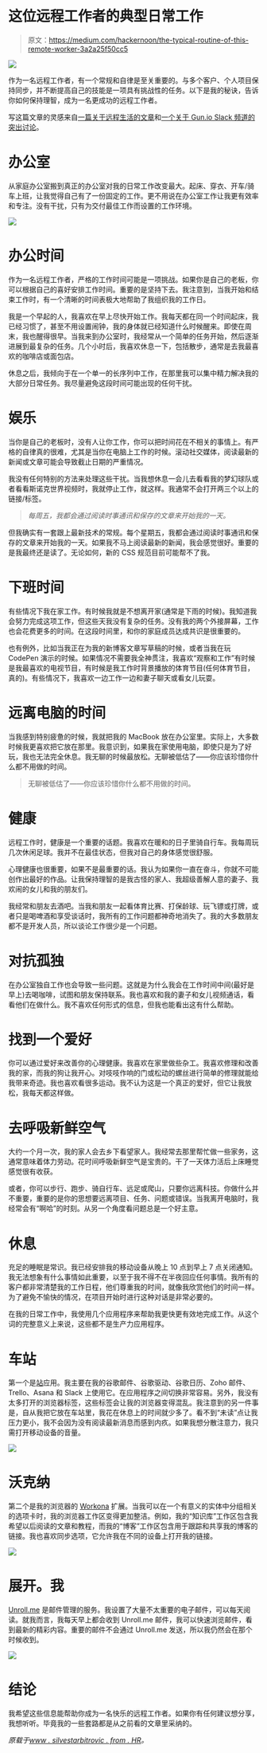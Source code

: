 # 这位远程工作者的典型日常工作

> 原文：<https://medium.com/hackernoon/the-typical-routine-of-this-remote-worker-3a2a25f50cc5>

![](img/5c3e83c626f6c3d7eb6bf26a71d5daf1.png)

作为一名远程工作者，有一个常规和自律是至关重要的。与多个客户、个人项目保持同步，并不断提高自己的技能是一项具有挑战性的任务。以下是我的秘诀，告诉你如何保持理智，成为一名更成功的远程工作者。

写这篇文章的灵感来自[一篇关于远程生活的文章](https://www.invisionapp.com/inside-design/remote-life-whats-it-all-about/)和[一个关于 Gun.io Slack 频道的突出讨论](https://guniopf.slack.com/archives/C23P2CXCP/p1549776041334200)。

# 办公室

从家庭办公室搬到真正的办公室对我的日常工作改变最大。起床、穿衣、开车/骑车上班，让我觉得自己有了一份固定的工作。更不用说在办公室工作让我更有效率和专注。没有干扰，只有为交付最佳工作而设置的工作环境。

![](img/4d59886f4339a12f63fd47b377eb4990.png)

# 办公时间

作为一名远程工作者，严格的工作时间可能是一项挑战。如果你是自己的老板，你可以根据自己的喜好安排工作时间。重要的是坚持下去。我注意到，当我开始和结束工作时，有一个清晰的时间表极大地帮助了我组织我的工作日。

我是一个早起的人，我喜欢在早上尽快开始工作。我每天都在同一个时间起床，我已经习惯了，甚至不用设置闹钟，我的身体就已经知道什么时候醒来。即使在周末，我也醒得很早。当我来到办公室时，我经常从一个简单的任务开始，然后逐渐进展到最复杂的任务。几个小时后，我喜欢休息一下，包括散步，通常是去我最喜欢的咖啡店或面包店。

休息之后，我倾向于在一个单一的长序列中工作，在那里我可以集中精力解决我的大部分日常任务。我尽量避免这段时间可能出现的任何干扰。

# 娱乐

当你是自己的老板时，没有人让你工作，你可以把时间花在不相关的事情上。有严格的自律真的很难，尤其是当你在电脑上工作的时候。滚动社交媒体，阅读最新的新闻或文章可能会导致截止日期的严重情况。

我没有任何特别的方法来处理这些干扰。当我想休息一会儿去看看我的梦幻球队或者看看斯诺克世界视频时，我就停止工作，就这样。我通常不会打开两三个以上的链接/标签。

> *每周五，我都会通过阅读时事通讯和保存的文章来开始我的一天。*

但我确实有一套跟上最新技术的常规。每个星期五，我都会通过阅读时事通讯和保存的文章来开始我的一天。如果我不马上阅读最新的新闻，我会感觉很好。重要的是我最终还是读了。无论如何，新的 CSS 规范目前可能帮不了我。

# 下班时间

有些情况下我在家工作。有时候我就是不想离开家(通常是下雨的时候)。我知道我会努力完成这项工作，但这些天我没有复杂的任务。没有我的两个外接屏幕，工作也会花费更多的时间。在这段时间里，和你的家庭成员达成共识是很重要的。

也有例外，比如当我正在为我的新博客文章写草稿的时候，或者当我在玩 CodePen 演示的时候。如果情况不需要我全神贯注，我喜欢“观察和工作”有时候是我最喜欢的电视节目，有时候是我工作时背景播放的体育节目(任何体育节目，真的)。有些情况下，我喜欢一边工作一边和妻子聊天或看女儿玩耍。

# 远离电脑的时间

当我感到特别疲惫的时候，我就把我的 MacBook 放在办公室里。实际上，大多数时候我更喜欢把它放在那里。我意识到，如果我在家使用电脑，即使只是为了好玩，我也无法完全休息。我无聊的时候最放松。无聊被低估了——你应该珍惜你什么都不用做的时间。

> 无聊被低估了——你应该珍惜你什么都不用做的时间。

# 健康

远程工作时，健康是一个重要的话题。我喜欢在暖和的日子里骑自行车。我每周玩几次休闲足球。我并不在最佳状态，但我对自己的身体感觉很舒服。

心理健康也很重要，如果不是最重要的话。我认为如果你一直在奋斗，你就不可能创作出最好的作品。让我保持理智的是我古怪的家人、我超级善解人意的妻子、我欢闹的女儿和我的朋友们。

我经常和朋友去酒吧。当我和朋友一起看体育比赛、打保龄球、玩飞镖或打牌，或者只是喝啤酒和享受谈话时，我所有的工作问题都神奇地消失了。我的大多数朋友都不是开发人员，所以谈论工作很少是一个问题。

# 对抗孤独

在办公室独自工作也会导致一些问题。这就是为什么我会在工作时间中间(最好是早上)去喝咖啡，试图和朋友保持联系。我也喜欢和我的妻子和女儿视频通话，看看他们在做什么。我不喜欢任何形式的信息，但我也能看出这有什么帮助。

# 找到一个爱好

你可以通过爱好来改善你的心理健康。我喜欢在家里做些杂工。我喜欢修理和改善我的家，而我的狗让我开心。对吱吱作响的门或松动的螺丝进行简单的修理就能给我带来奇迹。我也喜欢看很多运动。我不认为这是一个真正的爱好，但它让我放松，我每天都这样做。

# 去呼吸新鲜空气

大约一个月一次，我的家人会去乡下看望家人。我经常去那里帮忙做一些家务，这通常意味着体力劳动。花时间呼吸新鲜空气是宝贵的。干了一天体力活后上床睡觉感觉很有收获。

或者，你可以步行、跑步、骑自行车、远足或爬山，只要你远离科技。你做什么并不重要，重要的是你的思想要远离项目、任务、问题或错误。当我离开电脑时，我经常会有“啊哈”的时刻。从另一个角度看问题总是一个好主意。

# 休息

充足的睡眠是常识。我已经安排我的移动设备从晚上 10 点到早上 7 点关闭通知。我无法想象有什么事情如此重要，以至于我不得不在半夜回应任何事情。我所有的客户都非常清楚我的工作日程，他们尊重我的时间，就像我欣赏他们的时间一样。为了避免不愉快的情况，在项目开始时进行这种对话是非常必要的。

在我的日常工作中，我使用几个应用程序来帮助我更快更有效地完成工作。从这个词的完整意义上来说，这些都不是生产力应用程序。

# 车站

第一个是[站](https://getstation.com/)应用。我主要在我的谷歌邮件、谷歌驱动、谷歌日历、Zoho 邮件、Trello、Asana 和 Slack 上使用它。在应用程序之间切换非常容易。另外，我没有太多打开的浏览器标签，这些标签会让我的浏览器变得混乱。我注意到的另一件事是，自从我把它放在车站里，我花在休息上的时间就少多了。看不到“未读”点让我压力更小，我不会因为没有阅读最新消息而感到内疚。如果我想分散注意力，我只需打开移动设备的音量。

![](img/43781eae2f8c4d5568668121dd4e00fd.png)

# 沃克纳

第二个是我的浏览器的 [Workona](https://workona.com/) 扩展。当我可以在一个有意义的实体中分组相关的选项卡时，我的浏览器工作区变得更加整洁。例如，我的“知识库”工作区包含我希望以后阅读的文章和教程，而我的“博客”工作区包含用于跟踪和共享我的博客的链接。我也喜欢同步选项，它允许我在不同的设备上打开我的链接。

![](img/c4d65eb55eb64dc46da56375d446e850.png)

# 展开。我

[Unroll.me](https://unroll.me/) 是邮件管理的服务。我设置了大量不太重要的电子邮件，可以每天阅读。就我而言，我每天早上都会收到 Unroll.me 邮件，我可以快速浏览邮件，看到最新的精彩内容。重要的邮件不会通过 Unroll.me 发送，所以我仍然会在那个时候收到。

![](img/f26c59108b7802ed0b3bdd966ad156d4.png)

# 结论

我希望这些信息能帮助你成为一名快乐的远程工作者。如果你有任何建议想分享，我想听听。毕竟我的一些套路都是从之前看的文章里采纳的。

*原载于*[*www . silvestarbitrovic . from . HR*](https://www.silvestarbistrovic.from.hr/articles/remote-worker-routine/)*。*
